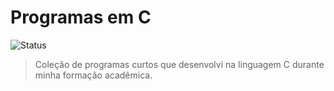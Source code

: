 # Programas em C
![Status](https://img.shields.io/badge/Status-Concluído-darkgreen)

> Coleção de programas curtos que desenvolvi na linguagem C durante minha formação acadêmica.
>
